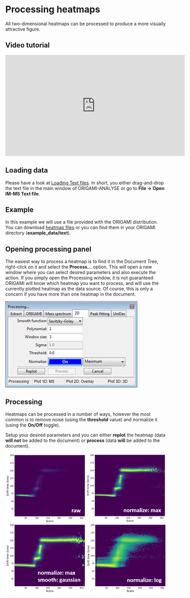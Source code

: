 # Processing heatmaps

All two-dimensional heatmaps can be processed to produce a more visually attractive figure.

## Video tutorial

<iframe width="560" height="315" src="https://www.youtube.com/embed/lHCT3gIsoLY" frameborder="0" allow="accelerometer; autoplay; encrypted-media; gyroscope; picture-in-picture" allowfullscreen></iframe>

## Loading data

Please have a look at [Loading Text files](../data-handling/text-files.md).
In short, you either drag-and-drop the text file in the main window of ORIGAMI-ANALYSE or go to **File -> Open IM-MS Text file**.

## Example

In this example we will use a file provided with the ORIGAMI distribution. You can download [heatmap files](../example-files/heatmaps.zip) or you can find them in your ORIGAMI directory (**example_data/text**).

## Opening processing panel

The easiest way to process a heatmap is to find it in the Document Tree, right-click on it and select the **Process...** option. This will open a new window where you can select desired parameters and also execute the action. If you simply open the Processing window, it is not guaranteed ORIGAMI will know which heatmap you want to process, and will use the currently plotted heatmap as the data source. Of course, this is only a concern if you have more than one heatmap in the document.

![Image](img/panel-process-2D.png)

## Processing

Heatmaps can be processed in a number of ways, however the most common is to remove noise (using the **threshold** value) and normalize it (using the **On/Off** toggle).

Setup your desired parameters and you can either **replot** the heatmap (data **will not** be added to the document) or **process** (data **will** be added to the document).

![Image](img/heatmap-processing.png)